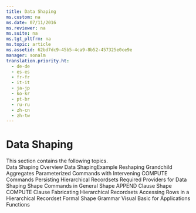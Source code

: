 ```yaml
---
title: Data Shaping
ms.custom: na
ms.date: 07/11/2016
ms.reviewer: na
ms.suite: na
ms.tgt_pltfrm: na
ms.topic: article
ms.assetid: 62bd7dc9-45b5-4ca9-8b52-457325e0ce9e
manager: sonalm
translation.priority.ht: 
  - de-de
  - es-es
  - fr-fr
  - it-it
  - ja-jp
  - ko-kr
  - pt-br
  - ru-ru
  - zh-cn
  - zh-tw
---
```

# Data Shaping
<?xml version="1.0" encoding="utf-8"?>
<developerReferenceWithoutSyntaxDocument xmlns="http://ddue.schemas.microsoft.com/authoring/2003/5" xmlns:xlink="http://www.w3.org/1999/xlink" xmlns:xsi="http://www.w3.org/2001/XMLSchema-instance" xsi:schemaLocation="http://ddue.schemas.microsoft.com/authoring/2003/5 http://dduestorage.blob.core.windows.net/ddueschema/developer.xsd">
  <introduction>
    <para>This section contains the following topics.

</para>
  </introduction>
  <section>
    <content>
      <list class="bullet">
        <listItem>
          <para>
            <legacyLink xlink:href="4cb5fd29-4e56-46ac-ae48-a6771c321c0c">Data Shaping Overview</legacyLink>
          </para>
        </listItem>
        <listItem>
          <para>
            <legacyLink xlink:href="1bfdcad4-52e1-45bc-ad21-783657ef0a44">Data ShapingExample</legacyLink>
          </para>
        </listItem>
        <listItem>
          <para>
            <legacyLink xlink:href="b1c965b7-3dad-4de6-9e0e-502ca8785be3">Reshaping</legacyLink>
          </para>
        </listItem>
        <listItem>
          <para>
            <legacyLink xlink:href="4162d35f-2ce1-4218-80a5-b6933348837e">Grandchild Aggregates</legacyLink>
          </para>
        </listItem>
        <listItem>
          <para>
            <legacyLink xlink:href="732f624f-8900-4608-9815-194302d22e8b">Parameterized Commands with Intervening COMPUTE Commands</legacyLink>
          </para>
        </listItem>
        <listItem>
          <para>
            <legacyLink xlink:href="43798bb5-98a6-4ad6-9bf8-78154b3a1827">Persisting Hierarchical Recordsets</legacyLink>
          </para>
        </listItem>
        <listItem>
          <para>
            <legacyLink xlink:href="d49d48d2-ac2d-4c11-895c-5a149b444620">Required Providers for Data Shaping</legacyLink>
          </para>
        </listItem>
        <listItem>
          <para>
            <legacyLink xlink:href="1fac7831-a187-4b15-9b43-aad380c5556c">Shape Commands in General</legacyLink>
          </para>
        </listItem>
        <listItem>
          <para>
            <legacyLink xlink:href="f90fcf55-6b24-401d-94e1-d65bd24bd342">Shape APPEND Clause</legacyLink>
          </para>
        </listItem>
        <listItem>
          <para>
            <legacyLink xlink:href="3fdfead2-b5ab-4163-9b1d-3d2143a5db8c">Shape COMPUTE Clause</legacyLink>
          </para>
        </listItem>
        <listItem>
          <para>
            <legacyLink xlink:href="a584e642-a4a3-418e-bc20-3aff81a5625a">Fabricating Hierarchical Recordsets</legacyLink>
          </para>
        </listItem>
        <listItem>
          <para>
            <legacyLink xlink:href="25f1d2a1-6d5e-4457-aa07-5db5c75dee18">Accessing Rows in a Hierarchical Recordset</legacyLink>
          </para>
        </listItem>
        <listItem>
          <para>
            <legacyLink xlink:href="ea691475-0f03-4abe-a785-b77e77712d1d">Formal Shape Grammar</legacyLink>
          </para>
        </listItem>
        <listItem>
          <para>
            <legacyLink xlink:href="ccbdea9d-f9cf-4b0c-ade2-2d65311e12dc">Visual Basic for Applications Functions</legacyLink>
          </para>
        </listItem>
      </list>
    </content>
  </section>
  <relatedTopics />
</developerReferenceWithoutSyntaxDocument>